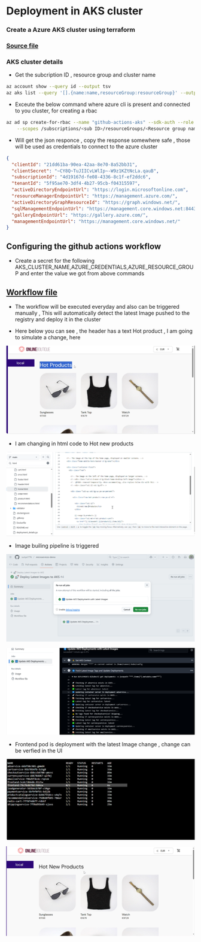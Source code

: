 # Deployment in AKS cluster

### Create a Azure AKS cluster using terraform

### [Source file](tech_asset/azure_aks.tf)

### AKS cluster details

- Get the subcription ID , resource group and cluster name 

```sh
az account show --query id --output tsv
az aks list --query '[].{name:name,resourceGroup:resourceGroup}' --output table
```

- Exceute the below command where azure cli is present and connected to you cluster, for creating a rbac

```sh
az ad sp create-for-rbac --name "github-actions-aks" --sdk-auth --role contributor \
    --scopes /subscriptions/<sub ID>/resourceGroups/<Resource group name>/providers/Microsoft.ContainerService/managedClusters/<Cluster name>
```

- Will get the json responce , copy the response somewhere safe , those will be used as credentials to connect to the azure cluster

```json
{
  "clientId": "21dd61ba-90ea-42aa-8e70-8a52bb31",
  "clientSecret": "~CY8Q~TuJIICvLWlIp~-W9z1KZtNcLa.qauB",
  "subscriptionId": "4d19167d-fe08-4336-8c1f-ef2ddc6",
  "tenantId": "5f95ae70-3df4-4b27-95cb-f04315597",
  "activeDirectoryEndpointUrl": "https://login.microsoftonline.com",
  "resourceManagerEndpointUrl": "https://management.azure.com/",
  "activeDirectoryGraphResourceId": "https://graph.windows.net/",
  "sqlManagementEndpointUrl": "https://management.core.windows.net:8443/",
  "galleryEndpointUrl": "https://gallery.azure.com/",
  "managementEndpointUrl": "https://management.core.windows.net/"
}
```

## Configuring the github actions workflow

- Create a secret for the following AKS_CLUSTER_NAME,AZURE_CREDENTIALS,AZURE_RESOURCE_GROUP and enter the value we got from above commands

## [Workflow file](https://github.com/suriya1776/microservices-demo/blob/47352e256e3e9aca5fd9950380f8ad5da091b876/.github/workflows/aks_deployment.yml)

- The workflow will be executed everyday and also can be triggered manually , This will automatically detect the latest Image pushed to the registry and deploy it in the cluster

- Here below you can see , the header has a text Hot product , I am going to simulate a change, here

![Pipeline status](assets/ss_18.png)

- I am changing in html code to Hot new products 

![Simulate change](assets/ss_19.png)

- Image builing pipeline is triggered 

![Pipeline status](assets/ss_16.png)

![Pipeline status](assets/ss_17.png)

-  Frontend pod is deployment with the latest Image change , change can be verfied in the UI

![Pod deployment](assets/ss_20.png)

![Change in UI](assets/ss_21.png)

